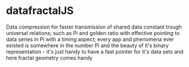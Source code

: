 # datafractalJS
Data compression for faster transmission of shared data constant trough universal relations; such as Pi and golden ratio with effective pointing to data series in Pi with a timing aspect; every app and phenomena ever existed is somewhere in the number Pi and the beauty of it's binary representation  - it's just handy to have a fast pointer for it's data sets and here fractal geometry comes handy
